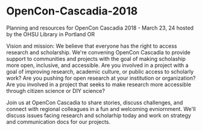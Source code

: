 # OpenCon-Cascadia-2018
Planning and resources for OpenCon Cascadia 2018 - March 23, 24 hosted by the OHSU Library in Portland OR

Vision and mission:
We believe that everyone has the right to access research and scholarship.  We're convening OpenCon Cascadia to provide support to communities and projects with the goal of making scholaship more open, inclusive, and accessible. Are you involved in a project with a goal of improving research, academic culture, or public access to scholarly work? Are you pushing for open research at your institution or organization? Are you involved in a project that seeks to make research more accessible through citizen science or DIY science? 

Join us at OpenCon Cascadia to share stories, discuss challenges, and connect with regional colleagues in a fun and welcoming evniornment. We'll discuss issues facing research and scholarhip today and work on strategy and communication docs for our projects.  
